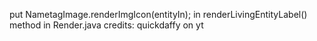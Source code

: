 put NametagImage.renderImgIcon(entityIn); in renderLivingEntityLabel() method in Render.java
credits: quickdaffy on yt
